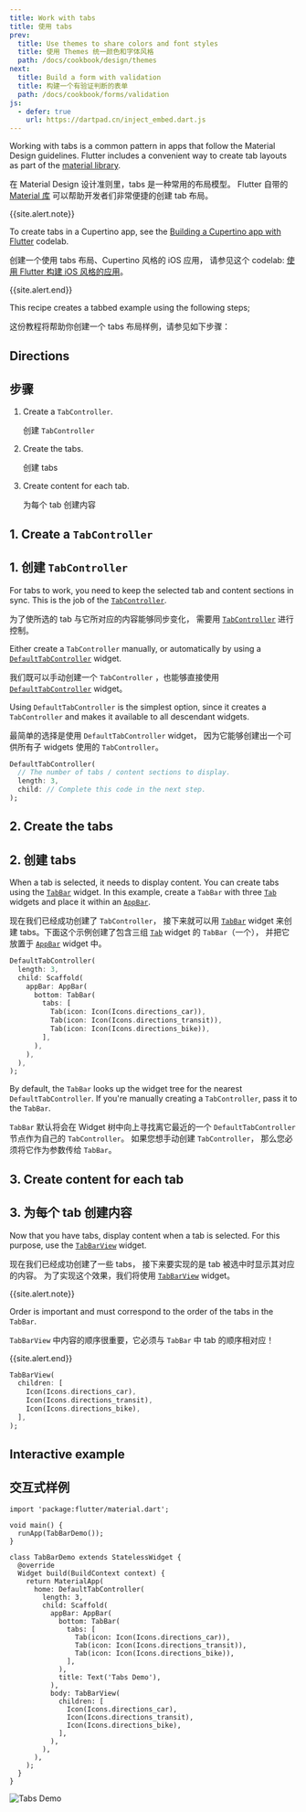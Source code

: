 ```yaml
---
title: Work with tabs
title: 使用 tabs
prev:
  title: Use themes to share colors and font styles
  title: 使用 Themes 统一颜色和字体风格
  path: /docs/cookbook/design/themes
next:
  title: Build a form with validation
  title: 构建一个有验证判断的表单
  path: /docs/cookbook/forms/validation
js:
  - defer: true
    url: https://dartpad.cn/inject_embed.dart.js
---
```


Working with tabs is a common pattern in apps that follow the Material Design
guidelines. Flutter includes a convenient way to create tab layouts as part of
the [material library][].

在 Material Design 设计准则里，tabs 是一种常用的布局模型。
Flutter 自带的 [Material 库]({{site.api}}/flutter/material/material-library.html) 
可以帮助开发者们非常便捷的创建 tab 布局。

{{site.alert.note}}

  To create tabs in a Cupertino app, see the
  [Building a Cupertino app with Flutter][] codelab.
  
  创建一个使用 tabs 布局、Cupertino 风格的 iOS 应用，
  请参见这个 codelab: [使用 Flutter 构建 iOS 风格的应用][]。
  
{{site.alert.end}}

This recipe creates a tabbed example using the following steps;

这份教程将帮助你创建一个 tabs 布局样例，请参见如下步骤：

## Directions

## 步骤

  1. Create a `TabController`.
     
     创建 `TabController`
  
  2. Create the tabs.
    
     创建 tabs
     
  3. Create content for each tab.
    
     为每个 tab 创建内容

## 1. Create a `TabController`

## 1. 创建 `TabController`

For tabs to work, you need to keep the selected tab and content
sections in sync.
This is the job of the [`TabController`][].

为了使所选的 tab 与它所对应的内容能够同步变化，
需要用 [`TabController`][] 进行控制。

Either create a `TabController` manually,
or automatically by using a [`DefaultTabController`][] widget.

我们既可以手动创建一个 `TabController` ，也能够直接使用
[`DefaultTabController`][] widget。

Using `DefaultTabController` is the simplest option, since it
creates a `TabController` and makes it available to all descendant widgets.

最简单的选择是使用 `DefaultTabController` widget，
因为它能够创建出一个可供所有子 widgets 使用的 `TabController`。


<!-- skip -->
```dart
DefaultTabController(
  // The number of tabs / content sections to display.
  length: 3,
  child: // Complete this code in the next step.
);
```

## 2. Create the tabs

## 2. 创建 tabs 

When a tab is selected, it needs to display content.
You can create tabs using the [`TabBar`][] widget.
In this example, create a `TabBar` with three
[`Tab`][] widgets and place it within an [`AppBar`][].

现在我们已经成功创建了 `TabController`，
接下来就可以用 [`TabBar`][] widget
来创建 tabs。下面这个示例创建了包含三组
[`Tab`][] widget 的 `TabBar`（一个），
并把它放置于 [`AppBar`][] widget 中。

<!-- skip -->
```dart
DefaultTabController(
  length: 3,
  child: Scaffold(
    appBar: AppBar(
      bottom: TabBar(
        tabs: [
          Tab(icon: Icon(Icons.directions_car)),
          Tab(icon: Icon(Icons.directions_transit)),
          Tab(icon: Icon(Icons.directions_bike)),
        ],
      ),
    ),
  ),
);
```

By default, the `TabBar` looks up the widget tree for the nearest
`DefaultTabController`. If you're manually creating a `TabController`,
pass it to the `TabBar`.

`TabBar` 默认将会在 Widget 树中向上寻找离它最近的一个
`DefaultTabController` 节点作为自己的 `TabController`。
如果您想手动创建 `TabController`，
那么您必须将它作为参数传给 `TabBar`。

## 3. Create content for each tab

## 3. 为每个 tab 创建内容

Now that you have tabs, display content when a tab is selected.
For this purpose, use the [`TabBarView`][] widget.

现在我们已经成功创建了一些 tabs，
接下来要实现的是 tab 被选中时显示其对应的内容。
为了实现这个效果，我们将使用
[`TabBarView`][] widget。

{{site.alert.note}}

  Order is important and must correspond to the order of the tabs in the
  `TabBar`.
  
  `TabBarView` 中内容的顺序很重要，它必须与 `TabBar` 中 tab 的顺序相对应！

{{site.alert.end}}


<!-- skip -->
```dart
TabBarView(
  children: [
    Icon(Icons.directions_car),
    Icon(Icons.directions_transit),
    Icon(Icons.directions_bike),
  ],
);
```

## Interactive example

## 交互式样例

```run-dartpad:theme-light:mode-flutter:run-true:width-100%:height-600px:split-60:ga_id-interactive_example
import 'package:flutter/material.dart';

void main() {
  runApp(TabBarDemo());
}

class TabBarDemo extends StatelessWidget {
  @override
  Widget build(BuildContext context) {
    return MaterialApp(
      home: DefaultTabController(
        length: 3,
        child: Scaffold(
          appBar: AppBar(
            bottom: TabBar(
              tabs: [
                Tab(icon: Icon(Icons.directions_car)),
                Tab(icon: Icon(Icons.directions_transit)),
                Tab(icon: Icon(Icons.directions_bike)),
              ],
            ),
            title: Text('Tabs Demo'),
          ),
          body: TabBarView(
            children: [
              Icon(Icons.directions_car),
              Icon(Icons.directions_transit),
              Icon(Icons.directions_bike),
            ],
          ),
        ),
      ),
    );
  }
}
```

<noscript>
  <img src="/images/cookbook/tabs.gif" alt="Tabs Demo" class="site-mobile-screenshot" />
</noscript>


[`AppBar`]: {{site.api}}/flutter/material/AppBar-class.html
[Building a Cupertino app with Flutter]: https://codelabs.developers.google.com/codelabs/flutter-cupertino
[使用 Flutter 构建 iOS 风格的应用]: (https://codelabs.flutter.cn/codelabs/flutter-cupertino-cn/index.html)
[`DefaultTabController`]: {{site.api}}/flutter/material/DefaultTabController-class.html
[material library]: {{site.api}}/flutter/material/material-library.html
[`Tab`]: {{site.api}}/flutter/material/Tab-class.html
[`TabBar`]: {{site.api}}/flutter/material/TabController-class.html
[`TabBarView`]: {{site.api}}/flutter/material/TabBarView-class.html
[`TabController`]: {{site.api}}/flutter/material/TabController-class.html
